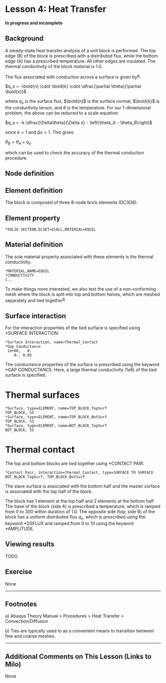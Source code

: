 # Lesson 4: Heat Transfer

**In progress and incomplete**

## Background

A steady-state heat transfer analysis of a unit block is performed. The top edge (B) of the block is prescribed with a distributed flux, while the bottom edge (A) has a prescribed temperature. All other edges are insulated. The thermal conductivity of the block material is 1.0. 

The flux associated with conduction across a surface is given by<sup>[a](#myfootnote1)</sup>: 

$q_s = -\bold{n} \cdot \bold{k} \cdot \dfrac{\partial \theta}{\partial \bold{x}}$

where $q_s$ is the surface flux, $\bold{n}$ is the surface normal, $\bold{k}$ is the conductivity tensor, and $\theta$ is the temperature. For our 1-dimensional problem, the above can be reduced to a scale equation:

$q_s = -k \dfrac{\Delta\theta}{\Delta x} - \left(\theta_A - \theta_B\right)$

since $k = 1$ and $\Delta x = 1$. This gives:

$\theta_B = \theta_A + q_s$. 

which can be used to check the accuracy of the thermal conduction procedure.

## Node definition


## Element definition

The block is composed of three 8-node brick elements (DC3D8). 



## Element property

	*SOLID SECTION,ELSET=ELALL,MATERIAL=EQUIL	

## Material definition

The sole material property associated with these elements is the thermal conductivity.

	*MATERIAL,NAME=EQUIL
	*CONDUCTIVITY
	1., 

To make things more interested, we also test the use of a non-conforming mesh where the block is split into top and bottom halves, which are meshed separately and tied together<sup>[b](#myfootnote1)</sup>. 

## Surface interaction

For the interaction properties of the tied surface is specified using *SURFACE INTERACTION:

	*Surface Interaction, name=Thermal_Contact	
	*Gap Conductance
	 1e+06,   0.
		0., 0.05

The conductance properties of the surface is prescribed using the keyword *GAP CONDUCTANCE. Here, a large thermal conductivity ($1e6$) of the tied surface is specified.

		
# Thermal surfaces

	*Surface, type=ELEMENT, name=TOP_BLOCK_TopSurf
	TOP_BLOCK, S5
	*Surface, type=ELEMENT, name=TOP_BLOCK_BotSurf
	TOP_BLOCK, S3
	*Surface, type=ELEMENT, name=BOT_BLOCK_TopSurf
	BOT_BLOCK, S5

# Thermal contact
		
The top and bottom blocks are tied together using *CONTACT PAIR:
	
	*Contact Pair, interaction=Thermal_Contact, type=SURFACE TO SURFACE
	BOT_BLOCK_TopSurf, TOP_BLOCK_BotSurf
		
The slave surface is associated with the bottom half and the master surface is associated with the top half of the block.

The block has 1 element at the top half and 2 elements at the bottom half. The base of the block (side A) is prescribed a temperature, which is ramped from 0 to 300 within duration of 1.0. The opposite side (top; side B) of the block has a uniform distributed flux $q_s$, which is prescribed using the keyword *DSFLUX and ramped from 0 to 10 using the keyword *AMPLITUDE.

## Viewing results	

TODO

## Exercise 

None

---
## Footnotes

<a name="myfootnote1">a</a>) Abaqus Theory Manual > Procedures > Heat Transfer > Convection/Diffusion

<a name="myfootnote2">b</a>) Ties are typically used to as a convenient means to transition between fine and coarse meshes. 

---
## Additional Comments on This Lesson (Links to Milo)
None
